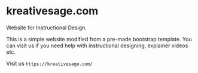 # kreativesage.com
Website for Instructional Design.

This is a simple website modified from a pre-made bootstrap template. You can visit us if you need help with instructional designing, explainer videos etc.

Visit us `https://kreativesage.com/`
